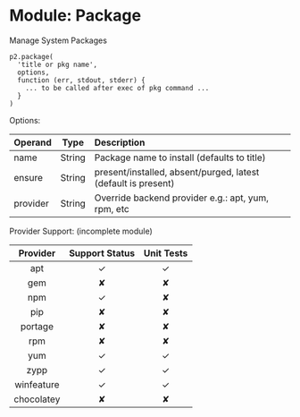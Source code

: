 # Module: Package

Manage System Packages

    p2.package(
      'title or pkg name',
      options,
      function (err, stdout, stderr) {
        ... to be called after exec of pkg command ...
      }
    )

Options:

| Operand    | Type    | Description                                                |
|:-----------|---------|:-----------------------------------------------------------|
| name       | String  | Package name to install (defaults to title) |
| ensure     | String  | present/installed, absent/purged, latest (default is present) |
| provider   | String  | Override backend provider e.g.: apt, yum, rpm, etc |

Provider Support:
(incomplete module)

| Provider   | Support Status | Unit Tests |
|:----------:|:--------------:|:----------:|
| apt        | &#x2713;       | &#x2713;   |
| gem        | &#x2718;       | &#x2718;   |
| npm        | &#x2713;       | &#x2718;   |
| pip        | &#x2718;       | &#x2718;   |
| portage    | &#x2718;       | &#x2718;   |
| rpm        | &#x2718;       | &#x2718;   |
| yum        | &#x2713;       | &#x2713;   |
| zypp       | &#x2713;       | &#x2713;   |
| winfeature | &#x2713;       | &#x2713;   |
| chocolatey | &#x2718;       | &#x2718;   |
